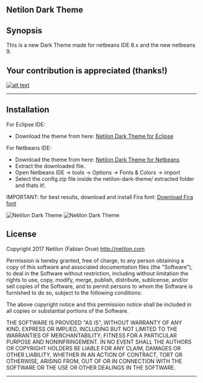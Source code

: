 ## Netilon Dark Theme

## Synopsis

This is a new Dark Theme made for netbeans IDE 8.x and the new netbeans 9.

## Your contribution is appreciated (thanks!)
[![alt text](https://www.paypalobjects.com/en_US/i/btn/btn_donateCC_LG.gif "thanks for contribute!")](https://paypal.me/netilon)

-------------

## Installation

For Eclipse IDE:

- Download the theme from here: [Netilon Dark Theme for Eclipse](http://www.eclipsecolorthemes.org/?view=theme&id=55910)

For Netbeans IDE:

- Download the theme from here: [Netilon Dark Theme for Netbeans](https://github.com/netilon/netilon-dark-theme/raw/master/netilon-dark-theme.zip)
- Extract the downloaded file.
- Open Netbeans IDE -> tools -> Options -> Fonts & Colors -> import
- Select the config.zip file inside the netilon-dark-theme/ extracted folder and thats it!.

IMPORTANT: for best results, download and install Fira font:
[Download Fira font](https://fonts.google.com/specimen/Fira+Sans)

![Netilon Dark Theme](https://github.com/netilon/netilon-dark-theme/blob/master/Selecci%C3%B3n_012.png "Netilon Dark Theme")
![Netilon Dark Theme](https://github.com/netilon/netilon-dark-theme/blob/master/Selecci%C3%B3n_013.png "Netilon Dark Theme")



## License

Copyright 2017 Netilon (Fabian Orue)
http://netilon.com

Permission is hereby granted, free of charge, to any person obtaining
a copy of this software and associated documentation files (the
"Software"), to deal in the Software without restriction, including
without limitation the rights to use, copy, modify, merge, publish,
distribute, sublicense, and/or sell copies of the Software, and to
permit persons to whom the Software is furnished to do so, subject to
the following conditions:

The above copyright notice and this permission notice shall be
included in all copies or substantial portions of the Software.

THE SOFTWARE IS PROVIDED "AS IS", WITHOUT WARRANTY OF ANY KIND,
EXPRESS OR IMPLIED, INCLUDING BUT NOT LIMITED TO THE WARRANTIES OF
MERCHANTABILITY, FITNESS FOR A PARTICULAR PURPOSE AND
NONINFRINGEMENT. IN NO EVENT SHALL THE AUTHORS OR COPYRIGHT HOLDERS BE
LIABLE FOR ANY CLAIM, DAMAGES OR OTHER LIABILITY, WHETHER IN AN ACTION
OF CONTRACT, TORT OR OTHERWISE, ARISING FROM, OUT OF OR IN CONNECTION
WITH THE SOFTWARE OR THE USE OR OTHER DEALINGS IN THE SOFTWARE.


***


